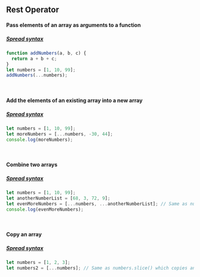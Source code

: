 ## Rest Operator

#### Pass elements of an array as arguments to a function
##### [Spread syntax](https://developer.mozilla.org/en-US/docs/Web/JavaScript/Reference/Operators/Spread_operator)
```js
function addNumbers(a, b, c) {
  return a + b + c;
}
let numbers = [1, 10, 99];
addNumbers(...numbers);
```

<br> 

#### Add the elements of an existing array into a new array
##### [Spread syntax](https://developer.mozilla.org/en-US/docs/Web/JavaScript/Reference/Operators/Spread_operator)
```js
let numbers = [1, 10, 99];
let moreNumbers = [...numbers, -30, 44];
console.log(moreNumbers);
```

<br> 

#### Combine two arrays
##### [Spread syntax](https://developer.mozilla.org/en-US/docs/Web/JavaScript/Reference/Operators/Spread_operator)
```js
let numbers = [1, 10, 99];
let anotherNumberList = [68, 3, 72, 9];
let evenMoreNumbers = [...numbers, ...anotherNumberList]; // Same as numbers.concat(anotherNumberList)
console.log(evenMoreNumbers);
```

<br> 

#### Copy an array
##### [Spread syntax](https://developer.mozilla.org/en-US/docs/Web/JavaScript/Reference/Operators/Spread_operator)
```js
let numbers = [1, 2, 3];
let numbers2 = [...numbers]; // Same as numbers.slice() which copies an array instead of referencing the previous array
```
